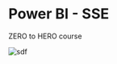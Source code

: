# Power BI - SSE

ZERO to HERO course

![sdf](https://github.com/user-attachments/assets/c9348b60-3634-4159-ae9c-0fb9cf46439a)
